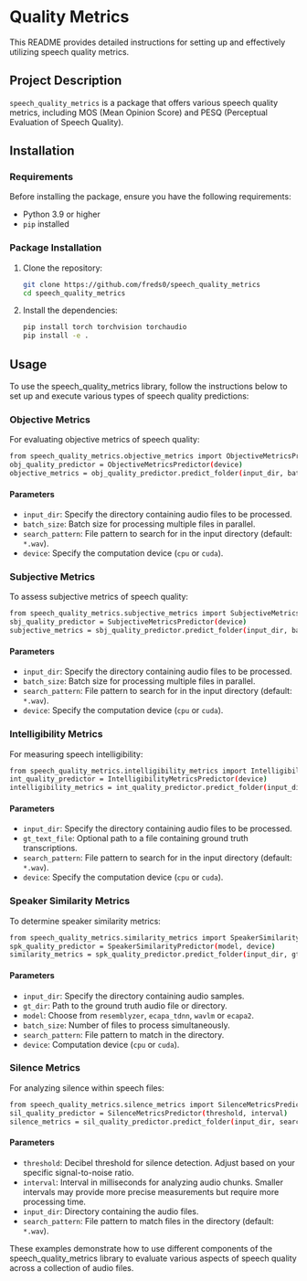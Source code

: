 
# Quality Metrics

This README provides detailed instructions for setting up and effectively utilizing speech quality metrics.

## Project Description

`speech_quality_metrics` is a package that offers various speech quality metrics, including MOS (Mean Opinion Score) and PESQ (Perceptual Evaluation of Speech Quality).

## Installation

### Requirements

Before installing the package, ensure you have the following requirements:

- Python 3.9 or higher
- `pip` installed

### Package Installation

1. Clone the repository:

   ```bash
   git clone https://github.com/freds0/speech_quality_metrics
   cd speech_quality_metrics
   ```

2. Install the dependencies:

   ```bash
   pip install torch torchvision torchaudio
   pip install -e .
   ```

## Usage

To use the speech_quality_metrics library, follow the instructions below to set up and execute various types of speech quality predictions:

### Objective Metrics

For evaluating objective metrics of speech quality:

```bash
from speech_quality_metrics.objective_metrics import ObjectiveMetricsPredictor
obj_quality_predictor = ObjectiveMetricsPredictor(device)    
objective_metrics = obj_quality_predictor.predict_folder(input_dir, batch_size, search_pattern)
```

#### Parameters
- `input_dir`: Specify the directory containing audio files to be processed.
- `batch_size`: Batch size for processing multiple files in parallel.
- `search_pattern`: File pattern to search for in the input directory (default: `*.wav`).
- `device`: Specify the computation device (`cpu` or `cuda`).


### Subjective Metrics

To assess subjective metrics of speech quality:

```bash
from speech_quality_metrics.subjective_metrics import SubjectiveMetricsPredictor
sbj_quality_predictor = SubjectiveMetricsPredictor(device)
subjective_metrics = sbj_quality_predictor.predict_folder(input_dir, batch_size, search_pattern)
```

#### Parameters
- `input_dir`: Specify the directory containing audio files to be processed.
- `batch_size`: Batch size for processing multiple files in parallel.
- `search_pattern`: File pattern to search for in the input directory (default: `*.wav`).
- `device`: Specify the computation device (`cpu` or `cuda`).



### Intelligibility Metrics

For measuring speech intelligibility:

```bash
from speech_quality_metrics.intelligibility_metrics import IntelligibilityMetricsPredictor
int_quality_predictor = IntelligibilityMetricsPredictor(device)
intelligibility_metrics = int_quality_predictor.predict_folder(input_dir, gt_text_file, search_pattern)
```

#### Parameters
- `input_dir`: Specify the directory containing audio files to be processed.
- `gt_text_file`: Optional path to a file containing ground truth transcriptions.
- `search_pattern`: File pattern to search for in the input directory (default: `*.wav`).
- `device`: Specify the computation device (`cpu` or `cuda`).


### Speaker Similarity Metrics

To determine speaker similarity metrics:

```bash
from speech_quality_metrics.similarity_metrics import SpeakerSimilarityPredictor
spk_quality_predictor = SpeakerSimilarityPredictor(model, device)
similarity_metrics = spk_quality_predictor.predict_folder(input_dir, gt_dir, batch_size, search_pattern)
```

#### Parameters
- `input_dir`: Specify the directory containing audio samples.
- `gt_dir`: Path to the ground truth audio file or directory.
- `model`: Choose from `resemblyzer`, `ecapa_tdnn`, `wavlm` or `ecapa2`.
- `batch_size`: Number of files to process simultaneously.
- `search_pattern`: File pattern to match in the directory.
- `device`: Computation device (`cpu` or `cuda`).


### Silence Metrics

For analyzing silence within speech files:

```bash
from speech_quality_metrics.silence_metrics import SilenceMetricsPredictor
sil_quality_predictor = SilenceMetricsPredictor(threshold, interval)
silence_metrics = sil_quality_predictor.predict_folder(input_dir, search_pattern)
```

#### Parameters

- `threshold`: Decibel threshold for silence detection. Adjust based on your specific signal-to-noise ratio.
- `interval`: Interval in milliseconds for analyzing audio chunks. Smaller intervals may provide more precise measurements but require more processing time.
- `input_dir`: Directory containing the audio files.
- `search_pattern`: File pattern to match files in the directory (default: `*.wav`).


These examples demonstrate how to use different components of the speech_quality_metrics library to evaluate various aspects of speech quality across a collection of audio files.
